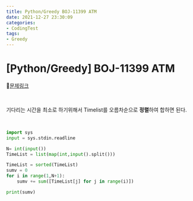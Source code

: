 ```yaml
---
title: Python/Greedy BOJ-11399 ATM
date: 2021-12-27 23:30:09
categories:
- CodingTest
tags:
- Greedy
---
```


# [Python/Greedy] BOJ-11399 ATM

📌[문제링크](https://www.acmicpc.net/problem/11399)

  <BR>

기다리는 시간을 최소로 하기위해서 Timelist를 오름차순으로 **정렬**하여 합하면 된다.

<br>

```python
import sys
input = sys.stdin.readline

N= int(input())
TimeList = list(map(int,input().split()))

TimeList = sorted(TimeList)
sumv = 0
for i in range(1,N+1):
    sumv += sum([TimeList[j] for j in range(i)])

print(sumv)
```


